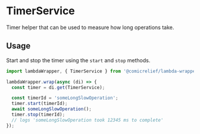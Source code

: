 # TimerService

Timer helper that can be used to measure how long operations take.

## Usage

Start and stop the timer using the `start` and `stop` methods.

```ts
import lambdaWrapper, { TimerService } from '@comicrelief/lambda-wrapper';

lambdaWrapper.wrap(async (di) => {
  const timer = di.get(TimerService);

  const timerId = 'someLongSlowOperation';
  timer.start(timerId);
  await someLongSlowOperation();
  timer.stop(timerId);
  // logs 'someLongSlowOperation took 12345 ms to complete'
});
```
